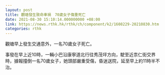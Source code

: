 ```yaml
---
layout: post
title: 觀塘發生致命車禍　70歲女子傷重死亡
date: 2021-08-30 15:10:14.000000000 +08:00
link: https://news.rthk.hk/rthk/ch/component/k2/1608229-20210830.htm
categories: rthk
---
```


觀塘早上發生交通意外，一名70歲女子死亡。

事發在早上近10時，一輛小巴沿康寧道北行往秀茂坪方向，駛至近祟仁街交界時，據報撞倒一名70歲女子，她頭部嚴重受傷，昏迷送院，延至早上約11時半不治。
